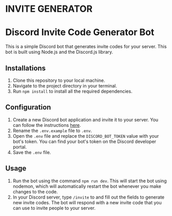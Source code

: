 # INVITE GENERATOR

# Discord Invite Code Generator Bot

This is a simple Discord bot that generates invite codes for your server. This bot is built using Node.js and the Discord.js library.

## Installations

1. Clone this repository to your local machine.
2. Navigate to the project directory in your terminal.
3. Run `npm install` to install all the required dependencies.

## Configuration

1. Create a new Discord bot application and invite it to your server. You can follow the instructions [here](https://discordjs.guide/preparations/setting-up-a-bot-application.html#creating-your-bot).
2. Rename the `.env.example` file to `.env`.
3. Open the `.env` file and replace the `DISCORD_BOT_TOKEN` value with your bot's token. You can find your bot's token on the Discord developer portal.
4. Save the `.env` file.

## Usage

1. Run the bot using the command `npm run dev`. This will start the bot using nodemon, which will automatically restart the bot whenever you make changes to the code.
2. In your Discord server, type `/invite` to and fill out the fields to generate new invite codes. The bot will respond with a new invite code that you can use to invite people to your server.
